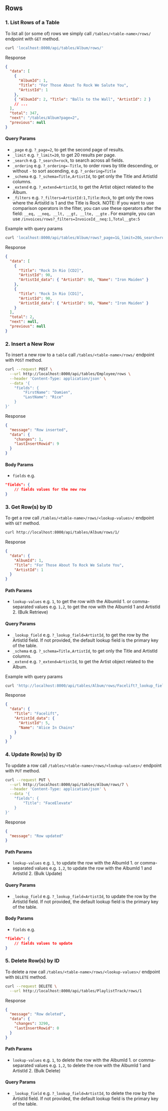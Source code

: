 ## Rows

### 1. List Rows of a Table

To list all (or some of) rows we simply call `/tables/<table-name>/rows/` endpoint with `GET` method.

```bash
curl 'localhost:8000/api/tables/Album/rows/'
```

Response

```json
{
  "data": [
    {
      "AlbumId": 1,
      "Title": "For Those About To Rock We Salute You",
      "ArtistId": 1
    },
    { "AlbumId": 2, "Title": "Balls to the Wall", "ArtistId": 2 }
    // ...
  ],
  "total": 347,
  "next": "/tables/Album?page=2",
  "previous": null
}
```

#### Query Params

- `_page` e.g. `?_page=2`, to get the second page of results.
- `_limit` e.g. `?_limit=20`, to get 20 results per page.
- `_search` e.g. `?_search=rock`, to search across all fields.
- `_ordering` e.g. `?_ordering=-Title`, to order rows by title descending, or without `-` to sort ascending, e.g. `?_ordering=Title`
- `_schema` e.g. `?_schema=Title,ArtistId`, to get only the Title and ArtistId columns.
- `_extend` e.g. `?_extend=ArtistId`, to get the Artist object related to the Album.
- `_filters` e.g. `?_filters=ArtistId:1,Title:Rock`, to get only the rows where the ArtistId is 1 and the Title is Rock.
  NOTE: If you want to use comparison operators in the filter, you can use these operators after the field: `__eq, __neq, __lt, __gt, __lte, __gte` . For example, you can use `/invoices/rows?_filters=InvoiceId__neq:1,Total__gte:5`

Example with query params

```bash
curl 'localhost:8000/api/tables/Album/rows?_page=1&_limit=20&_search=rock&_ordering=-Title&_schema=Title,ArtistId&_extend=ArtistId&_filters=ArtistId:90'
```

Response

```json
{
  "data": [
    {
      "Title": "Rock In Rio [CD2]",
      "ArtistId": 90,
      "ArtistId_data": { "ArtistId": 90, "Name": "Iron Maiden" }
    },
    {
      "Title": "Rock In Rio [CD1]",
      "ArtistId": 90,
      "ArtistId_data": { "ArtistId": 90, "Name": "Iron Maiden" }
    }
  ],
  "total": 2,
  "next": null,
  "previous": null
}
```

### 2. Insert a New Row

To insert a new row to a `table` call `/tables/<table-name>/rows/` endpoint with `POST` method.

```bash
curl --request POST \
  --url http://localhost:8000/api/tables/Employee/rows \
  --header 'Content-Type: application/json' \
  --data '{
	"fields": {
		"FirstName": "Damien",
		"LastName": "Rice"
	}
}'
```

Response

```json
{
  "message": "Row inserted",
  "data": {
    "changes": 1,
    "lastInsertRowid": 9
  }
}
```

#### Body Params

- `fields` e.g.

```json
"fields": {
    // fields values for the new row
}
```

### 3. Get Row(s) by ID

To get a row call `/tables/<table-name>/rows/<lookup-values>/` endpoint with `GET` method.

```bash
curl http://localhost:8000/api/tables/Album/rows/1/
```

Response

```json
{
  "data": {
    "AlbumId": 1,
    "Title": "For Those About To Rock We Salute You",
    "ArtistId": 1
  }
}
```

#### Path Params

- `lookup-values` e.g. `1`, to get the row with the AlbumId 1. or comma-separated values e.g. `1,2`, to get the row with the AlbumId 1 and ArtistId 2. (Bulk Retrieve)

#### Query Params

- `_lookup_field` e.g. `?_lookup_field=ArtistId`, to get the row by the ArtistId field. If not provided, the default lookup field is the primary key of the table.
- `_schema` e.g. `?_schema=Title,ArtistId`, to get only the Title and ArtistId columns.
- `_extend` e.g. `?_extend=ArtistId`, to get the Artist object related to the Album.

Example with query params

```bash
curl 'http://localhost:8000/api/tables/Album/rows/Facelift?_lookup_field=Title&_extend=ArtistId&_schema=Title'
```

Response

```json
{
  "data": {
    "Title": "Facelift",
    "ArtistId_data": {
      "ArtistId": 5,
      "Name": "Alice In Chains"
    }
  }
}
```

### 4. Update Row(s) by ID

To update a row call `/tables/<table-name>/rows/<lookup-values>/` endpoint with `PUT` method.

```bash
curl --request PUT \
  --url http://localhost:8000/api/tables/Album/rows/7 \
  --header 'Content-Type: application/json' \
  --data '{
	"fields": {
		"Title": "FaceElevate"
	}
}'
```

Response

```json
{
  "message": "Row updated"
}
```

#### Path Params

- `lookup-values` e.g. `1`, to update the row with the AlbumId 1. or comma-separated values e.g. `1,2`, to update the row with the AlbumId 1 and ArtistId 2. (Bulk Update)

#### Query Params

- `_lookup_field` e.g. `?_lookup_field=ArtistId`, to update the row by the ArtistId field. If not provided, the default lookup field is the primary key of the table.

#### Body Params

- `fields` e.g.

```json
"fields": {
    // fields values to update
}
```

### 5. Delete Row(s) by ID

To delete a row call `/tables/<table-name>/rows/<lookup-values>/` endpoint with `DELETE` method.

```bash
curl --request DELETE \
  --url http://localhost:8000/api/tables/PlaylistTrack/rows/1
```

Response

```json
{
  "message": "Row deleted",
  "data": {
    "changes": 3290,
    "lastInsertRowid": 0
  }
}
```

#### Path Params

- `lookup-values` e.g. `1`, to delete the row with the AlbumId 1. or comma-separated values e.g. `1,2`, to delete the row with the AlbumId 1 and ArtistId 2. (Bulk Delete)

#### Query Params

- `_lookup_field` e.g. `?_lookup_field=ArtistId`, to delete the row by the ArtistId field. If not provided, the default lookup field is the primary key of the table.
